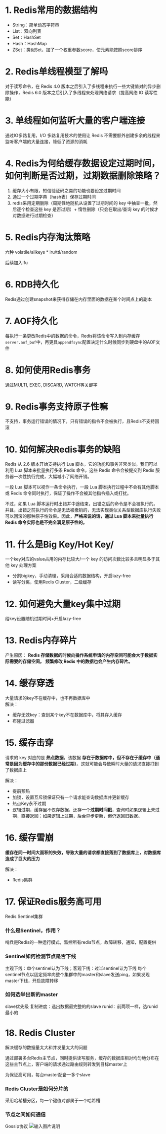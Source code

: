 # 1. Redis常用的数据结构
- String：简单动态字符串
- List：双向列表
- Set：HashSet
- Hash：HashMap
- ZSet：类似Set，加了一个权重参数score，使元素能按照score排序

# 2. Redis单线程模型了解吗
对于读写命令，在 Redis 4.0 版本之后引入了多线程来执行一些大键值对的异步删除操作，Redis 6.0 版本之后引入了多线程来处理网络请求（提高网络 IO 读写性能）

# 3. 单线程如何监听大量的客户端连接
通过IO多路复用，I/O 多路复用技术的使用让 Redis 不需要额外创建多余的线程来监听客户端的大量连接，降低了资源的消耗

# 4. Redis为何给缓存数据设定过期时间，如何判断是否过期，过期数据删除策略？
1. 缓存大小有限，短信验证码之类的功能也要设定过期时间
2. 通过一个过期字典（hash表）保存过期时间
3. redis采用定期删除（周期性地随机从设置了过期时间的 key 中抽查一批，然后逐个检查这些 key 是否过期）+ 惰性删除（只会在取出/查询 key 的时候才对数据进行过期检查）

# 5. Redis内存淘汰策略
六种
volatile/allkeys * lru/ttl/random

后续加入lfu

# 6. RDB持久化
Redis通过创建snapshot来获得存储在内存里面的数据在某个时间点上的副本

# 7. AOF持久化
每执行一条更改Redis中的数据的命令，Redis将该命令写入到内存缓存`server.aof_buf`中，再更具`appendfsync`配置决定什么时候同步到硬盘中的AOF文件

# 8. 如何使用Redis事务
通过MULTI, EXEC, DISCARD, WATCH等关键字

# 9. Redis事务支持原子性嘛
不支持，事务运行错误的情况下，只有错误的指令不会被执行，且Redis不支持回滚

# 10. 如何解决Redis事务的缺陷
Redis 从 2.6 版本开始支持执行 Lua 脚本，它的功能和事务非常类似。我们可以利用 Lua 脚本来批量执行多条 Redis 命令，这些 Redis 命令会被提交到 Redis 服务器一次性执行完成，大幅减小了网络开销。

一段 Lua 脚本可以视作一条命令执行，一段 Lua 脚本执行过程中不会有其他脚本或 Redis 命令同时执行，保证了操作不会被其他指令插入或打扰。

不过，如果 Lua 脚本运行时出错并中途结束，出错之后的命令是不会被执行的。并且，出错之前执行的命令是无法被撤销的，无法实现类似关系型数据库执行失败可以回滚的那种原子性效果。因此，**严格来说的话，通过 Lua 脚本来批量执行 Redis 命令实际也是不完全满足原子性的。**


# 11. 什么是Big Key/Hot Key/
一个key对应的value占用的内存比较大/一个 key 的访问次数比较多且明显多于其他 key
处理方案
- 分割bigkey，手动清理，采用合适的数据结构，开启lazy-free
- 读写分离，使用Redis Cluster，二级缓存

# 12. 如何避免大量key集中过期
给key设置随机过期时间+开启lazy-free

# 13. Redis内存碎片
产生原因：
**Redis 存储数据的时候向操作系统申请的内存空间可能会大于数据实际需要的存储空间。**
**频繁修改 Redis 中的数据也会产生内存碎片。**

# 14. 缓存穿透
大量请求的key不在缓存中，也不再数据库中	
解决：
- 缓存无效key：查到某个key不在数据库中，将其存入缓存
- 布隆过滤器

# 15. 缓存击穿
请求的 key 对应的是 **热点数据**，该数据 **存在于数据库中，但不存在于缓存中（通常是因为缓存中的那份数据已经过期）**。这就可能会导致瞬时大量的请求直接打到了数据库上

解决：
- 提前预热
- 加锁，设置互斥锁保证只有一个请求能查询数据库并更新缓存
- 热点Key永不过期
- 逻辑过期，缓存里不仅存数据，还存一个**过期时间戳**，查询时如果逻辑上未过期，直接返回；如果逻辑上过期，后台异步更新，但仍返回旧数据。

# 16. 缓存雪崩
**缓存在同一时间大面积的失效，导致大量的请求都直接落到了数据库上，对数据库造成了巨大的压力**

解决：
- Redis集群


# 17. 保证Redis服务高可用
Redis Sentinel集群
### 什么是Sentinel，作用？
哨兵是Redis的一种运行模式，监控所有redis节点，故障转移，通知，配置提供

### Sentinel如何检测节点是否下线
主观下线：单个sentinel认为下线；客观下线：过半sentinel认为下线
每个sentinel节点以固定频率向整个集群中的master和slave发送ping，如果发现master下线，开启故障转移

### 如何选举出新的master
slave优先级
复制进度：选出数据最完整的的slave
runid：前两项一样，选runid最小的

# 18. Redis Cluster
解决缓存的数据量太大和并发量太大的问题

通过部署多台Redis主节点，同时提供读写服务，缓存的数据库相对均匀地分布在这些主节点上，客户端的请求通过路由规则转发到目标master上

为保证高可用，每台master配备一多个slave

### Redis Cluster是如何分片的
采用哈希槽分区，每一个键值对都属于一个哈希槽

### 节点之间如何通信
Gossip协议
![输入图片说明](/imgs/2025-03-25/hy5BibOnmpqkvNzi.png)
<!--stackedit_data:
eyJoaXN0b3J5IjpbLTQzODY4OTQ4NCwyODk3ODU0MjgsLTk1ND
Y1NjQ5MywtMjA4ODc0NjYxMl19
-->